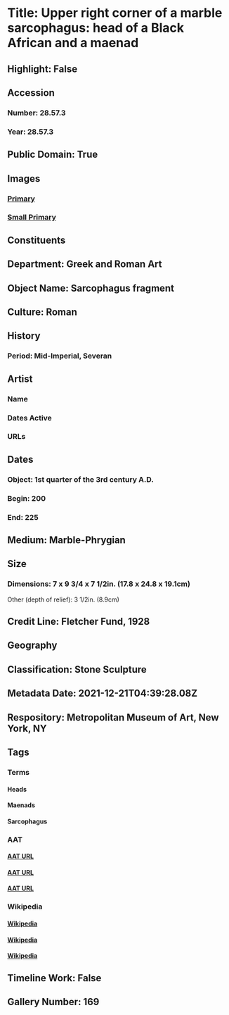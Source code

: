 # Title: Upper right corner of a marble sarcophagus: head of a Black African and a maenad
## Highlight: False
## Accession
### Number: 28.57.3
### Year: 28.57.3
## Public Domain: True
## Images
### [Primary](https://images.metmuseum.org/CRDImages/gr/original/72150.jpg)
### [Small Primary](https://images.metmuseum.org/CRDImages/gr/web-large/72150.jpg)
## Constituents
## Department: Greek and Roman Art
## Object Name: Sarcophagus fragment
## Culture: Roman
## History
### Period: Mid-Imperial, Severan
## Artist
### Name
### Dates Active
### URLs
## Dates
### Object: 1st quarter of the 3rd century A.D.
### Begin: 200
### End: 225
## Medium: Marble-Phrygian
## Size
### Dimensions: 7 x 9 3/4 x 7 1/2in. (17.8 x 24.8 x 19.1cm)
Other (depth of relief): 3 1/2in. (8.9cm)
## Credit Line: Fletcher Fund, 1928
## Geography
## Classification: Stone Sculpture
## Metadata Date: 2021-12-21T04:39:28.08Z
## Respository: Metropolitan Museum of Art, New York, NY
## Tags
### Terms
#### Heads
#### Maenads
#### Sarcophagus
### AAT
#### [AAT URL](http://vocab.getty.edu/page/aat/300375054)
#### [AAT URL](None)
#### [AAT URL](http://vocab.getty.edu/page/aat/300005947)
### Wikipedia
#### [Wikipedia]()
#### [Wikipedia]()
#### [Wikipedia]()
## Timeline Work: False
## Gallery Number: 169